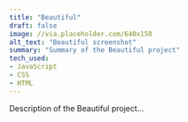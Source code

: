 ```yaml
---
title: "Beautiful"
draft: false
image: //via.placeholder.com/640x150
alt_text: "Beautiful screenshot"
summary: "Summary of the Beautiful project"
tech_used:
- JavaScript
- CSS
- HTML
---
```


Description of the Beautiful project...